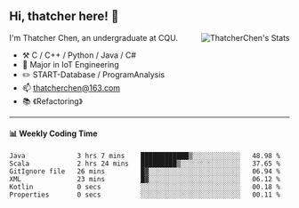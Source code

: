 ## Hi, thatcher here! :wave:

<img align="right" src="https://github-readme-stats.vercel.app/api?username=thatcherchen&title_color=333&text_color=777" alt="ThatcherChen's Stats" >

I'm Thatcher Chen, an undergraduate at CQU.

- :hammer_and_pick:  C / C++ / Python / Java / C# 
- :seedling:  Major in IoT Engineering
- :pencil2: START-Database / ProgramAnalysis
- :mailbox: thatcherchen@163.com
- :books: 《Refactoring》

---

#### :bar_chart: Weekly Coding Time

<!--START_SECTION:waka-->

```text
Java             3 hrs 7 mins    ████████████▒░░░░░░░░░░░░   48.98 %
Scala            2 hrs 24 mins   █████████▒░░░░░░░░░░░░░░░   37.65 %
GitIgnore file   26 mins         █▓░░░░░░░░░░░░░░░░░░░░░░░   06.94 %
XML              23 mins         █▓░░░░░░░░░░░░░░░░░░░░░░░   06.12 %
Kotlin           0 secs          ░░░░░░░░░░░░░░░░░░░░░░░░░   00.18 %
Properties       0 secs          ░░░░░░░░░░░░░░░░░░░░░░░░░   00.11 %
```

<!--END_SECTION:waka-->
